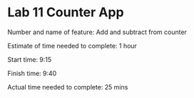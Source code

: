 # Lab 11 Counter App

Number and name of feature: Add and subtract from counter

Estimate of time needed to complete: 1 hour

Start time: 9:15

Finish time: 9:40

Actual time needed to complete: 25 mins